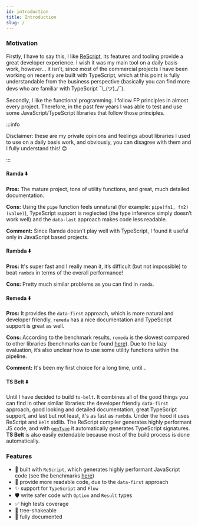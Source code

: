 ```yaml
---
id: introduction
title: Introduction
slug: /
---
```


### Motivation

Firstly, I have to say this, I like [ReScript](https://rescript-lang.org/), its features and tooling provide a great developer experience. I wish it was my main tool on a daily basis work, however… it isn't, since most of the commercial projects I have been working on recently are built with TypeScript, which at this point is fully understandable from the business perspective (basically you can find more devs who are familiar with TypeScript ¯\\\_(ツ)\_/¯).

Secondly, I like the functional programming. I follow FP principles in almost every project. Therefore, in the past few years I was able to test and use some JavaScript/TypeScript libraries that follow those principles.

:::info

Disclaimer: these are my private opinions and feelings about libraries I used to use on a daily basis work, and obviously, you can disagree with them and I fully understand this! 😊

:::

#### Ramda ⬇️

**Pros:**
The mature project, tons of utility functions, and great, much detailed documentation.

**Cons:**
Using the `pipe` function feels unnatural (for example: `pipe(fn1, fn2)(value)`), TypeScript support is neglected (the type inference simply doesn’t work well) and the `data-last` approach makes code less readable.

**Comment:**
Since Ramda doesn't play well with TypeScript, I found it useful only in JavaScript based projects.

#### Rambda ⬇️

**Pros:**
It's super fast and I really mean it, it’s difficult (but not impossible) to beat `rambda` in terms of the overall performance!

**Cons:**
Pretty much similar problems as you can find in `ramda`.

#### Remeda ⬇️

**Pros:**
It provides the `data-first` approach, which is more natural and developer friendly, `remeda` has a nice documentation and TypeScript support is great as well.

**Cons:**
According to the benchmark results, `remeda` is the slowest compared to other libraries (benchmarks can be found [here](benchmarks)). Due to the lazy evaluation, it’s also unclear how to use some utility functions within the pipeline.

**Comment:**
It's been my first choice for a long time, until…

#### TS Belt ⬇️

Until I have decided to build `ts-belt`. It combines all of the good things you can find in other similar libraries: the developer friendly `data-first` approach, good looking and detailed documentation, great TypeScript support, and last but not least, it's as fast as `rambda`. Under the hood it uses ReScript and `Belt` stdlib. The ReScript compiler generates highly performant JS code, and with [`genType`](https://rescript-lang.org/docs/gentype/latest/introduction) it automatically generates TypeScript signatures. **TS Belt** is also easily extendable because most of the build process is done automatically.

### Features

- 🚀 built with `ReScript`, which generates highly performant JavaScript code (see the benchmarks [here](benchmarks))
- 👀 provide more readable code, due to the `data-first` approach
- ✨ support for `TypeScript` and `Flow`
- 🛡 write safer code with `Option` and `Result` types
- ✅ high tests coverage
- 🌲 tree-shakeable
- 📝 fully documented

